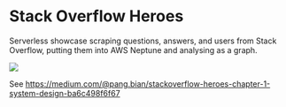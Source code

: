 # Stack Overflow Heroes

Serverless showcase scraping questions, answers, and users from Stack Overflow, putting them into AWS Neptune and analysing 
as a graph.

![](https://miro.medium.com/fit/c/1365/409/1*Q2qY4qmEBfeMYIJCR4wHoQ.png) 

See https://medium.com/@pang.bian/stackoverflow-heroes-chapter-1-system-design-ba6c498f6f67 